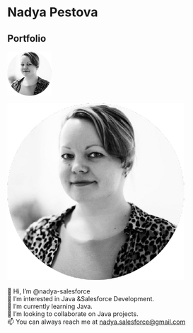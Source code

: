 # Nadya Pestova #
## Portfolio ##

<img src="/images/111196866.png" alt="Nadya Pestova" style="height: 100px; width:100px;"/>

![Nadya Pestova](/images/111196866.png "Nadya Pestova")

👋 Hi, I’m @nadya-salesforce<br />
👀 I’m interested in Java &Salesforce Development.<br />
🌱 I’m currently learning Java.<br />
💞️ I’m looking to collaborate on Java projects.<br />
📫 You can always reach me at [nadya.salesforce@gmail.com](nadya.salesforce@gmail.com)